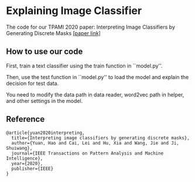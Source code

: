 # Explaining Image Classifier

The code for our TPAMI 2020 paper:  Interpreting Image Classifiers by Generating Discrete Masks [[paper link]](https://ieeexplore.ieee.org/abstract/document/9214476/?casa_token=yjUDEigqxdIAAAAA:V15jN6r0QM-1WPYR8rzrH1UP3NkhtHO84IgUDFX2XOoNKazVTpUB-6s_M-xSr8IUFVqieYWgQA)

## How to use our code

First, train a text classifier using the train function in ``model.py''. 

Then, use the test function in ``model.py'' to load the model and explain the decision for test data. 

You need to modify the data path in data reader, word2vec path in helper, and other settings in the model.  

Reference
---------

    @article{yuan2020interpreting,
      title={Interpreting image classifiers by generating discrete masks},
      author={Yuan, Hao and Cai, Lei and Hu, Xia and Wang, Jie and Ji, Shuiwang},
      journal={IEEE Transactions on Pattern Analysis and Machine Intelligence},
      year={2020},
      publisher={IEEE}
    }



